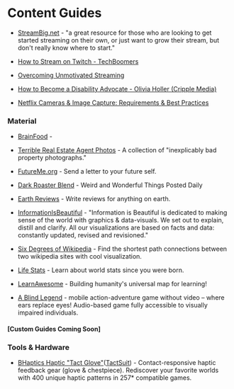 # Content Guides

* [StreamBig.net](https://streambig.net) - "a great resource for those who are looking to get started streaming on their own, or just want to grow their stream, but don't really know where to start."

* [How to Stream on Twitch - TechBoomers](https://techboomers.com/how-to-stream-on-twitch)

* [Overcoming Unmotivated Streaming](https://www.youtube.com/watch?v=lY7gb2SahyI)

* [How to Become a Disability Advocate - Olivia Holler (Cripple Media)](https://cripplemedia.com/how-to-become-a-disability-advocate/)

* [Netflix Cameras & Image Capture: Requirements & Best Practices](https://partnerhelp.netflixstudios.com/hc/en-us/articles/360000579527-Cameras-Image-Capture-Requirements-and-Best-Practices)


### Material

* [BrainFood](https://github.com/reefactor/brainfood_reference#gems-of-wisdom) - 

* [Terrible Real Estate Agent Photos](https://terriblerealestateagentphotos.com/) - A collection of "inexplicably bad property photographs."

* [FutureMe.org](http://www.futureme.org/) - Send a letter to your future self.

* [Dark Roaster Blend](https://www.darkroastedblend.com/) - Weird and Wonderful Things Posted Daily

* [Earth Reviews](https://neal.fun/earth-reviews/) - Write reviews for anything on earth.

* [InformationIsBeautiful](https://informationisbeautiful.net/data/) - "Information is Beautiful is dedicated to making sense of the world with graphics & data-visuals. We set out to explain, distill and clarify. All our visualizations are based on facts and data: constantly updated, revised and revisioned."

* [Six Degrees of Wikipedia](https://www.sixdegreesofwikipedia.com/) - Find the shortest path connections between two wikipedia sites with cool visualization.

* [Life Stats](https://neal.fun/life-stats/) - Learn about world stats since you were born.

* [LearnAwesome](https://learnawesome.org/#/home) - Building humanity's universal map for learning!

* [A Blind Legend](https://play.google.com/store/apps/details?id=com.dowino.ABlindLegend&hl=en&gl=us) - mobile action-adventure game without video – where ears replace eyes! Audio-based game fully accessible to visually impaired individuals.

#### [Custom Guides Coming Soon]

### Tools & Hardware

* [BHaptics Haptic "Tact Glove"](https://www.bhaptics.com/tactsuit/tactglove)([TactSuit](https://www.bhaptics.com/tactsuit)) - Contact-responsive haptic feedback gear (glove & chestpiece). Rediscover your favorite worlds with 400 unique haptic patterns in 257* compatible games.


